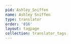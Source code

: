 ```yaml
---
pid: Ashley_Sniffen
name: Ashley Sniffen
type: translator
order: '016'
layout: tagpage
collection: translator_tags
---
```

